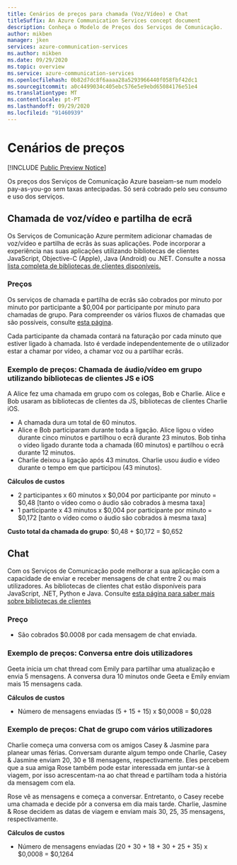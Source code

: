 ```yaml
---
title: Cenários de preços para chamada (Voz/Vídeo) e Chat
titleSuffix: An Azure Communication Services concept document
description: Conheça o Modelo de Preços dos Serviços de Comunicação.
author: mikben
manager: jken
services: azure-communication-services
ms.author: mikben
ms.date: 09/29/2020
ms.topic: overview
ms.service: azure-communication-services
ms.openlocfilehash: 0b82d7dc8f6aaaa28a5293966440f058fbf42dc1
ms.sourcegitcommit: a0c4499034c405ebc576e5e9ebd65084176e51e4
ms.translationtype: MT
ms.contentlocale: pt-PT
ms.lasthandoff: 09/29/2020
ms.locfileid: "91460939"
---
```

# <a name="pricing-scenarios"></a>Cenários de preços

[!INCLUDE [Public Preview Notice](../includes/public-preview-include.md)]

<!--
> [!WARNING]
> This document is under construction and needs the following items to be addressed:
> - Looks like other resources point to a /pricing page that is managed by Commerce or Marketing? https://azure.microsoft.com/pricing/details/functions/ Should we? FOLLOWING UP WITH KRISTIN TO FIND THE RIGHT ACS PAGE
-->

Os preços dos Serviços de Comunicação Azure baseiam-se num modelo pay-as-you-go sem taxas antecipadas. Só será cobrado pelo seu consumo e uso dos serviços.

## <a name="voicevideo-calling-and-screen-sharing"></a>Chamada de voz/vídeo e partilha de ecrã

Os Serviços de Comunicação Azure permitem adicionar chamadas de voz/vídeo e partilha de ecrãs às suas aplicações. Pode incorporar a experiência nas suas aplicações utilizando bibliotecas de clientes JavaScript, Objective-C (Apple), Java (Android) ou .NET. Consulte a nossa [lista completa de bibliotecas de clientes disponíveis.](./sdk-options.md)

### <a name="pricing"></a>Preços

Os serviços de chamada e partilha de ecrãs são cobrados por minuto por minuto por participante a $0,004 por participante por minuto para chamadas de grupo. Para compreender os vários fluxos de chamadas que são possíveis, consulte [esta página](./call-flows.md).

Cada participante da chamada contará na faturação por cada minuto que estiver ligado à chamada. Isto é verdade independentemente de o utilizador estar a chamar por vídeo, a chamar voz ou a partilhar ecrãs.

### <a name="pricing-example-group-audiovideo-call-using-js-and-ios-client-libraries"></a>Exemplo de preços: Chamada de áudio/vídeo em grupo utilizando bibliotecas de clientes JS e iOS

A Alice fez uma chamada em grupo com os colegas, Bob e Charlie. Alice e Bob usaram as bibliotecas de clientes da JS, bibliotecas de clientes Charlie iOS.

- A chamada dura um total de 60 minutos.
- Alice e Bob participaram durante toda a ligação. Alice ligou o vídeo durante cinco minutos e partilhou o ecrã durante 23 minutos. Bob tinha o vídeo ligado durante toda a chamada (60 minutos) e partilhou o ecrã durante 12 minutos.
- Charlie deixou a ligação após 43 minutos. Charlie usou áudio e vídeo durante o tempo em que participou (43 minutos).

**Cálculos de custos**

- 2 participantes x 60 minutos x $0,004 por participante por minuto = $0,48 [tanto o vídeo como o áudio são cobrados à mesma taxa]
- 1 participante x 43 minutos x $0,004 por participante por minuto = $0,172 [tanto o vídeo como o áudio são cobrados à mesma taxa]

**Custo total da chamada do grupo**: $0,48 + $0,172 = $0,652

## <a name="chat"></a>Chat

Com os Serviços de Comunicação pode melhorar a sua aplicação com a capacidade de enviar e receber mensagens de chat entre 2 ou mais utilizadores. As bibliotecas de clientes chat estão disponíveis para JavaScript, .NET, Python e Java. Consulte [esta página para saber mais sobre bibliotecas de clientes](./sdk-options.md)

### <a name="price"></a>Preço

- São cobrados $0.0008 por cada mensagem de chat enviada.

### <a name="pricing-example-chat-between-two-users"></a>Exemplo de preços: Conversa entre dois utilizadores 

Geeta inicia um chat thread com Emily para partilhar uma atualização e envia 5 mensagens. A conversa dura 10 minutos onde Geeta e Emily enviam mais 15 mensagens cada.

**Cálculos de custos** 
- Número de mensagens enviadas (5 + 15 + 15) x $0,0008 = $0,028

### <a name="pricing-example-group-chat-with-multiple-users"></a>Exemplo de preços: Chat de grupo com vários utilizadores 

Charlie começa uma conversa com os amigos Casey & Jasmine para planear umas férias. Conversam durante algum tempo onde Charlie, Casey & Jasmine enviam 20, 30 e 18 mensagens, respectivamente. Eles percebem que a sua amiga Rose também pode estar interessada em juntar-se à viagem, por isso acrescentam-na ao chat thread e partilham toda a história da mensagem com ela. 

Rose vê as mensagens e começa a conversar. Entretanto, o Casey recebe uma chamada e decide pôr a conversa em dia mais tarde. Charlie, Jasmine & Rose decidem as datas de viagem e enviam mais 30, 25, 35 mensagens, respectivamente.

**Cálculos de custos** 

- Número de mensagens enviadas (20 + 30 + 18 + 30 + 25 + 35) x $0,0008 = $0,1264
